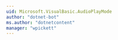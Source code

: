 ```yaml
---
uid: Microsoft.VisualBasic.AudioPlayMode
author: "dotnet-bot"
ms.author: "dotnetcontent"
manager: "wpickett"
---
```

